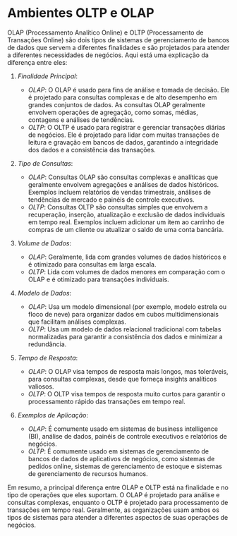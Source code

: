 # Ambientes OLTP e OLAP

OLAP (Processamento Analítico Online) e OLTP (Processamento de Transações Online) são dois tipos de sistemas de gerenciamento de bancos de dados que servem a diferentes finalidades e são projetados para atender a diferentes necessidades de negócios. Aqui está uma explicação da diferença entre eles:

1. *Finalidade Principal*:
   - *OLAP*: O OLAP é usado para fins de análise e tomada de decisão. Ele é projetado para consultas complexas e de alto desempenho em grandes conjuntos de dados. As consultas OLAP geralmente envolvem operações de agregação, como somas, médias, contagens e análises de tendências.
   - *OLTP*: O OLTP é usado para registrar e gerenciar transações diárias de negócios. Ele é projetado para lidar com muitas transações de leitura e gravação em bancos de dados, garantindo a integridade dos dados e a consistência das transações.

2. *Tipo de Consultas*:
   - *OLAP*: Consultas OLAP são consultas complexas e analíticas que geralmente envolvem agregações e análises de dados históricos. Exemplos incluem relatórios de vendas trimestrais, análises de tendências de mercado e painéis de controle executivos.
   - *OLTP*: Consultas OLTP são consultas simples que envolvem a recuperação, inserção, atualização e exclusão de dados individuais em tempo real. Exemplos incluem adicionar um item ao carrinho de compras de um cliente ou atualizar o saldo de uma conta bancária.

3. *Volume de Dados*:
   - *OLAP*: Geralmente, lida com grandes volumes de dados históricos e é otimizado para consultas em larga escala.
   - *OLTP*: Lida com volumes de dados menores em comparação com o OLAP e é otimizado para transações individuais.

4. *Modelo de Dados*:
   - *OLAP*: Usa um modelo dimensional (por exemplo, modelo estrela ou floco de neve) para organizar dados em cubos multidimensionais que facilitam análises complexas.
   - *OLTP*: Usa um modelo de dados relacional tradicional com tabelas normalizadas para garantir a consistência dos dados e minimizar a redundância.

5. *Tempo de Resposta*:
   - *OLAP*: O OLAP visa tempos de resposta mais longos, mas toleráveis, para consultas complexas, desde que forneça insights analíticos valiosos.
   - *OLTP*: O OLTP visa tempos de resposta muito curtos para garantir o processamento rápido das transações em tempo real.

6. *Exemplos de Aplicação*:
   - *OLAP*: É comumente usado em sistemas de business intelligence (BI), análise de dados, painéis de controle executivos e relatórios de negócios.
   - *OLTP*: É comumente usado em sistemas de gerenciamento de bancos de dados de aplicativos de negócios, como sistemas de pedidos online, sistemas de gerenciamento de estoque e sistemas de gerenciamento de recursos humanos.

Em resumo, a principal diferença entre OLAP e OLTP está na finalidade e no tipo de operações que eles suportam. O OLAP é projetado para análise e consultas complexas, enquanto o OLTP é projetado para processamento de transações em tempo real. Geralmente, as organizações usam ambos os tipos de sistemas para atender a diferentes aspectos de suas operações de negócios.
